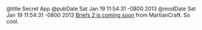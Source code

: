 @title Secret App
@pubDate Sat Jan 19 11:54:31 -0800 2013
@modDate Sat Jan 19 11:54:31 -0800 2013
<a href="http://iphonedevelopment.blogspot.com/2013/01/can-you-keep-secret.html">Briefs 2 is coming soon</a> from MartianCraft. So cool.

